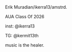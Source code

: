Erik Muradian/ikerra13/amstrd.

AUA Class Of 2026

inst: @ikerra13

TG: @kermit13th

music is the healer.




<!---
ikerra13/ikerra13 is a ✨ special ✨ repository because its `README.md` (this file) appears on your GitHub profile.
You can click the Preview link to take a look at your changes.
--->
